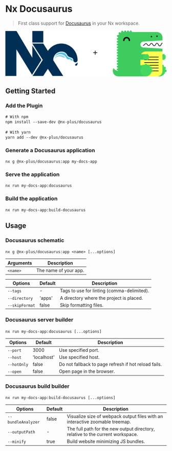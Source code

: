 # Nx Docusaurus

> First class support for [Docusaurus](https://v2.docusaurus.io/) in your Nx workspace.

<div align="center">
  <img src="https://raw.githubusercontent.com/ZachJW34/nx-plus/master/libs/docusaurus/nx-plus-docusaurus.png">
</div>

## Getting Started

### Add the Plugin

```
# With npm
npm install --save-dev @nx-plus/docusaurus

# With yarn
yarn add --dev @nx-plus/docusaurus
```

### Generate a Docusaurus application

```
nx g @nx-plus/docusaurus:app my-docs-app
```

### Serve the application

```
nx run my-docs-app:docusaurus
```

### Build the application

```
nx run my-docs-app:build-docusaurus
```

## Usage

### Docusaurus schematic

`nx g @nx-plus/docusaurus:app <name> [...options]`

| Arguments | Description           |
| --------- | --------------------- |
| `<name>`  | The name of your app. |

| Options        | Default | Description                                |
| -------------- | ------- | ------------------------------------------ |
| `--tags`       | -       | Tags to use for linting (comma-delimited). |
| `--directory`  | 'apps'  | A directory where the project is placed.   |
| `--skipFormat` | false   | Skip formatting files.                     |

### Docusaurus server builder

`nx run my-docs-app:docusaurus [...options]`

| Options     | Default     | Description                                          |
| ----------- | ----------- | ---------------------------------------------------- |
| `--port`    | 3000        | Use specified port.                                  |
| `--host`    | 'localhost' | Use specified host.                                  |
| `--hotOnly` | false       | Do not fallback to page refresh if hot reload fails. |
| `--open`    | false       | Open page in the browser.                            |

### Docusaurus build builder

`nx run my-docs-app:build-docusaurus [...options]`

| Options            | Default | Description                                                                    |
| ------------------ | ------- | ------------------------------------------------------------------------------ |
| `--bundleAnalyzer` | false   | Visualize size of webpack output files with an interactive zoomable treemap.   |
| `--outputPath`     | -       | The full path for the new output directory, relative to the current workspace. |
| `--minify`         | true    | Build website minimizing JS bundles.                                           |

